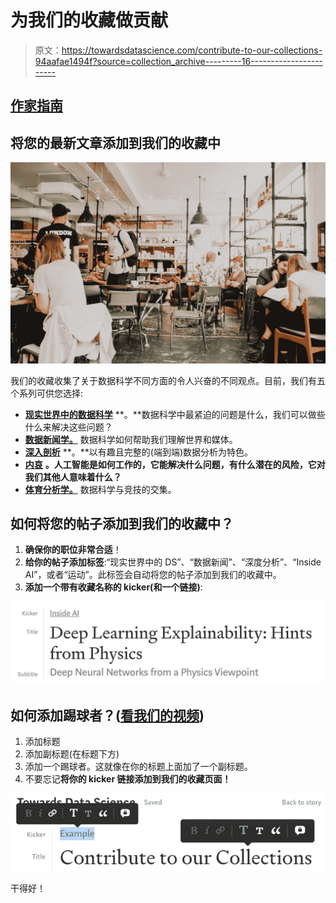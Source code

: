 # 为我们的收藏做贡献

> 原文：<https://towardsdatascience.com/contribute-to-our-collections-94aafae1494f?source=collection_archive---------16----------------------->

## [作家指南](https://towardsdatascience.com/tagged/writers-guide)

## 将您的最新文章添加到我们的收藏中

![](img/b2c01a27b149f20deede1b71ba467908.png)

我们的收藏收集了关于数据科学不同方面的令人兴奋的不同观点。目前，我们有五个系列可供您选择:

*   [**现实世界中的数据科学**](https://medium.com/towards-data-science/data-science-in-the-real-world/home) **。**数据科学中最紧迫的问题是什么，我们可以做些什么来解决这些问题？
*   [**数据新闻学。**](https://towardsdatascience.com/data-journalism/home) 数据科学如何帮助我们理解世界和媒体。
*   [**深入剖析**](https://medium.com/towards-data-science/in-depth-analysis/home) **。**以有趣且完整的(端到端)数据分析为特色。
*   [**内哀**](https://medium.com/towards-data-science/inside-ai/home) **。人工智能是如何工作的，它能解决什么问题，有什么潜在的风险，它对我们其他人意味着什么？**
*   [**体育分析学。**](https://towardsdatascience.com/sports-analytics/home) 数据科学与竞技的交集。

## 如何将您的帖子添加到我们的收藏中？

1.  **确保你的职位非常合适**！
2.  **给你的帖子添加标签**:“现实世界中的 DS”、“数据新闻”、“深度分析”、“Inside AI”，或者“运动”。此标签会自动将您的帖子添加到我们的收藏中。
3.  **添加一个带有收藏名称的 kicker(和一个链接)**:

![](img/a018628c394ce535d2a9f5d8e4dd465b.png)

## 如何添加踢球者？([看我们的视频](https://www.dropbox.com/s/oarq3mqbdn90vv0/Kicker.mov?dl=0))

1.  添加标题
2.  添加副标题(在标题下方)
3.  添加一个踢球者。这就像在你的标题上面加了一个副标题。
4.  不要忘记**将你的 kicker 链接添加到我们的收藏页面！**

![](img/3f45f37a11327cd7932d379ae1fa4bfe.png)

干得好！